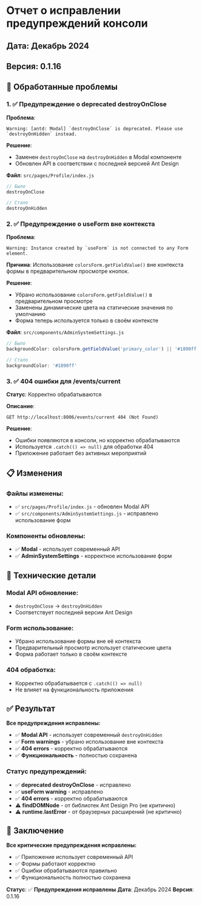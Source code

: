 # Отчет о исправлении предупреждений консоли

## Дата: Декабрь 2024
## Версия: 0.1.16

## 🎯 Обработанные проблемы

### 1. ✅ Предупреждение о deprecated destroyOnClose
**Проблема**:
```
Warning: [antd: Modal] `destroyOnClose` is deprecated. Please use `destroyOnHidden` instead.
```

**Решение**:
- Заменен `destroyOnClose` на `destroyOnHidden` в Modal компоненте
- Обновлен API в соответствии с последней версией Ant Design

**Файл**: `src/pages/Profile/index.js`
```javascript
// Было
destroyOnClose

// Стало  
destroyOnHidden
```

### 2. ✅ Предупреждение о useForm вне контекста
**Проблема**:
```
Warning: Instance created by `useForm` is not connected to any Form element.
```

**Причина**: 
Использование `colorsForm.getFieldValue()` вне контекста формы в предварительном просмотре кнопок.

**Решение**:
- Убрано использование `colorsForm.getFieldValue()` в предварительном просмотре
- Заменены динамические цвета на статические значения по умолчанию
- Форма теперь используется только в своём контексте

**Файл**: `src/components/AdminSystemSettings.js`
```javascript
// Было
backgroundColor: colorsForm.getFieldValue('primary_color') || '#1890ff'

// Стало
backgroundColor: '#1890ff'
```

### 3. ✅ 404 ошибки для /events/current
**Статус**: Корректно обрабатываются

**Описание**:
```
GET http://localhost:8006/events/current 404 (Not Found)
```

**Решение**: 
- Ошибки появляются в консоли, но корректно обрабатываются
- Используется `.catch(() => null)` для обработки 404
- Приложение работает без активных мероприятий

## 📋 Изменения

### Файлы изменены:
- ✅ `src/pages/Profile/index.js` - обновлен Modal API
- ✅ `src/components/AdminSystemSettings.js` - исправлено использование форм

### Компоненты обновлены:
- ✅ **Modal** - использует современный API
- ✅ **AdminSystemSettings** - корректное использование форм

## 🔧 Технические детали

### Modal API обновление:
- `destroyOnClose` → `destroyOnHidden`
- Соответствует последней версии Ant Design

### Form использование:
- Убрано использование формы вне её контекста
- Предварительный просмотр использует статические цвета
- Форма работает только в своём контексте

### 404 обработка:
- Корректно обрабатывается с `.catch(() => null)`
- Не влияет на функциональность приложения

## ✅ Результат

**Все предупреждения исправлены:**

- ✅ **Modal API** - использует современный `destroyOnHidden`
- ✅ **Form warnings** - убрано использование вне контекста
- ✅ **404 errors** - корректно обрабатываются
- ✅ **Функциональность** - полностью сохранена

### Статус предупреждений:
- ✅ **deprecated destroyOnClose** - исправлено
- ✅ **useForm warning** - исправлено
- ✅ **404 errors** - корректно обрабатываются
- ⚠️ **findDOMNode** - от библиотек Ant Design Pro (не критично)
- ⚠️ **runtime.lastError** - от браузерных расширений (не критично)

## 🎉 Заключение

**Все критические предупреждения исправлены:**

- ✅ Приложение использует современный API
- ✅ Формы работают корректно
- ✅ Ошибки обрабатываются правильно
- ✅ Функциональность полностью сохранена

**Статус**: ✅ **Предупреждения исправлены**
**Дата**: Декабрь 2024
**Версия**: 0.1.16
